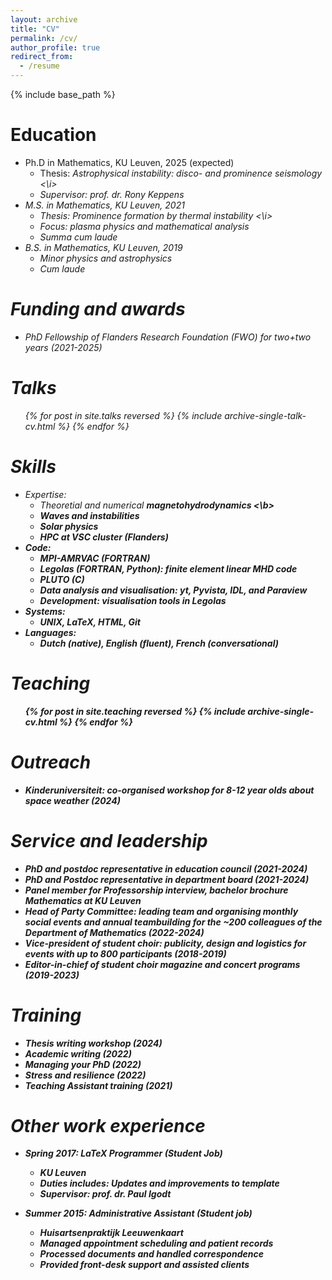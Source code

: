 ```yaml
---
layout: archive
title: "CV"
permalink: /cv/
author_profile: true
redirect_from:
  - /resume
---
```


{% include base_path %}

Education
======
* Ph.D in Mathematics, KU Leuven, 2025 (expected)
  * Thesis: <i> Astrophysical instability: disco- and prominence seismology <\i>
  * Supervisor: prof. dr. Rony Keppens
* M.S. in Mathematics, KU Leuven, 2021
  * Thesis: <i> Prominence formation by thermal instability <\i>
  * Focus: plasma physics and mathematical analysis
  * Summa cum laude
* B.S. in Mathematics, KU Leuven, 2019
  * Minor physics and astrophysics
  * Cum laude

<!-- Publications
======
  <ul>{% for post in site.publications reversed %}
    {% include archive-single-cv.html %}
  {% endfor %}</ul> -->

Funding and awards
======
* PhD Fellowship of Flanders Research Foundation (FWO) for two+two years (2021-2025)

Talks
======
  <ul>{% for post in site.talks reversed %}
    {% include archive-single-talk-cv.html  %}
  {% endfor %}</ul>
  
Skills
======
* Expertise:
  * Theoretial and numerical <b> magnetohydrodynamics <\b>
  * Waves and instabilities
  * Solar physics
  * HPC at VSC cluster (Flanders)
* Code:
  * MPI-AMRVAC (FORTRAN)
  * Legolas (FORTRAN, Python): finite element linear MHD code
  * PLUTO (C)
  * Data analysis and visualisation: yt, Pyvista, IDL, and Paraview
  * Development: visualisation tools in Legolas
* Systems:
  * UNIX, LaTeX, HTML, Git
* Languages:
  * Dutch (native), English (fluent), French (conversational)

Teaching
======
  <ul>{% for post in site.teaching reversed %}
    {% include archive-single-cv.html %}
  {% endfor %}</ul>

Outreach
======
* Kinderuniversiteit: co-organised workshop for 8-12 year olds about space weather (2024)
  
Service and leadership
======
* PhD and postdoc representative in education council (2021-2024)
* PhD and Postdoc representative in department board (2021-2024)
* Panel member for Professorship interview, bachelor brochure Mathematics at KU Leuven
*	Head of Party Committee: leading team and organising monthly social events and annual teambuilding for the ~200 colleagues of the Department of Mathematics (2022-2024)
*	Vice-president of student choir: publicity, design and logistics for events with up to 800 participants (2018-2019)
*	Editor-in-chief of student choir magazine and concert programs (2019-2023)

Training
======
*	Thesis writing workshop (2024)
*	Academic writing (2022)
*	Managing your PhD (2022)
*	Stress and resilience (2022) 
*	Teaching Assistant training (2021)

Other work experience
======
* Spring 2017: LaTeX Programmer (Student Job)
  * KU Leuven
  * Duties includes: Updates and improvements to template
  * Supervisor: prof. dr. Paul Igodt

* Summer 2015: Administrative Assistant (Student job)
  * Huisartsenpraktijk Leeuwenkaart
  * Managed appointment scheduling and patient records
  * Processed documents and handled correspondence
  * Provided front-desk support and assisted clients